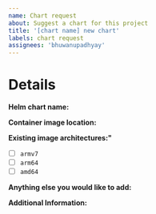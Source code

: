 ```yaml
---
name: Chart request
about: Suggest a chart for this project
title: '[chart name] new chart'
labels: chart request
assignees: 'bhuwanupadhyay'
---
```


# Details

**Helm chart name:**

<!-- Note: This should be the helm chart name you are requesting. e.g. jackett -->

**Container image location:**

<!-- Note: Is there a container image that already exist? This can be docker.io, ghcr.io, or quay.io. -->

**Existing image architectures:"**
* [ ] `armv7`
* [ ] `arm64`
* [ ] `amd64`

<!-- Note: Does the container image already support arm64, armv7, and amd64 architectures? -->

**Anything else you would like to add:**

<!-- Note: Miscellaneous information that will assist in solving the issue. -->

**Additional Information:**

<!-- Note: Anything to give further context to the requested new feature. -->
